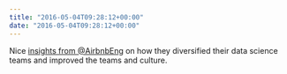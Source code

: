 ```yaml
---
title: "2016-05-04T09:28:12+00:00"
date: "2016-05-04T09:28:12+00:00"
---
```


Nice [insights from @AirbnbEng](https://medium.com/airbnb-engineering/beginning-with-ourselves-48c5ed46a703#.8r8cxxsad) on how they diversified their data science teams and improved the teams and culture.
